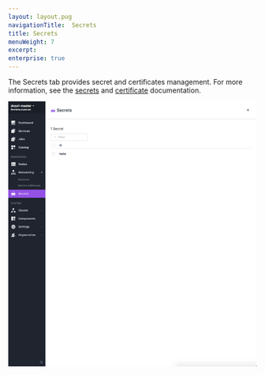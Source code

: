 ```yaml
---
layout: layout.pug
navigationTitle:  Secrets
title: Secrets
menuWeight: 7
excerpt:
enterprise: true
---
```


The Secrets tab provides secret and certificates management. For more information, see the [secrets](/1.11/security/ent/secrets/) and [certificate](/1.11/security/ent/tls-ssl/) documentation.

![Secrets](/1.11/img/secrets-ee.png)
